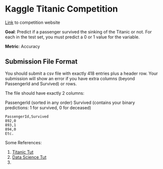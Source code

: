 # Kaggle Titanic Competition
[Link](https://www.kaggle.com/c/titanic/overview/evaluation) to competition website

**Goal**: Predict if a passenger survived the sinking of the Titanic or not.
For each in the test set, you must predict a 0 or 1 value for the variable.

**Metric**: Accuracy

## Submission File Format
You should submit a csv file with exactly 418 entries plus a header row. Your submission will show an error if you have extra columns (beyond PassengerId and Survived) or rows.

The file should have exactly 2 columns:

PassengerId (sorted in any order)
Survived (contains your binary predictions: 1 for survived, 0 for deceased)

```
PassengerId,Survived
892,0
893,1
894,0
Etc.
```

Some References:
1. [Titanic Tut](https://www.kaggle.com/blurredmachine/titanic-survival-a-complete-guide-for-beginners)
2. [Data Science Tut](https://www.kaggle.com/ldfreeman3/a-data-science-framework-to-achieve-99-accuracy)
3. 
